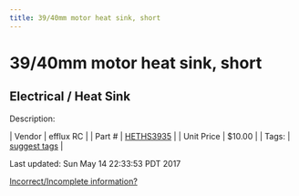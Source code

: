```yaml
---
title: 39/40mm motor heat sink, short
---
```


# 39/40mm motor heat sink, short
## Electrical / Heat Sink
Description: 	 

| Vendor | efflux RC | 
| Part # | [HETHS3935](http://www.effluxrc.com/Axial-Finned-Heatsink-for-39-40mm-Motors-HETHS3935.htm) | 
| Unit Price | $10.00 | 
| Tags: | [suggest tags](https://docs.google.com/forms/d/e/1FAIpQLSeWyY8v3RgOty-MyWmh9U0iivNYN_molChYyS-0U-o-kOAv_g/viewform) | 

Last updated: Sun May 14 22:33:53 PDT 2017

 [Incorrect/Incomplete information?](https://docs.google.com/forms/d/e/1FAIpQLSeWyY8v3RgOty-MyWmh9U0iivNYN_molChYyS-0U-o-kOAv_g/viewform)